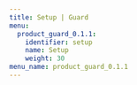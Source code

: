 ```yaml
---
title: Setup | Guard
menu:
  product_guard_0.1.1:
    identifier: setup
    name: Setup
    weight: 30
menu_name: product_guard_0.1.1
---
```

